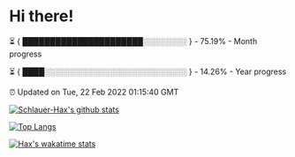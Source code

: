 # Hi there!

⏳ { ██████████████████████░░░░░░░░ } - 75.19% - Month progress

⏳ { ████░░░░░░░░░░░░░░░░░░░░░░░░░░ } - 14.26% - Year progress

⏰ Updated on Tue, 22 Feb 2022 01:15:40 GMT


[![Schlauer-Hax's github stats](https://github-readme-stats.vercel.app/api?username=Schlauer-Hax&show_icons=true&theme=dark&count_private=true)](https://github.com/Schlauer-Hax)


[![Top Langs](https://github-readme-stats.vercel.app/api/top-langs/?username=Schlauer-Hax&layout=compact&theme=dark)](https://github.com/Schlauer-Hax?tab=repositories)


[![Hax's wakatime stats](https://github-readme-stats.vercel.app/api/wakatime?username=Hax&theme=dark)](https://wakatime.com/@Hax)

